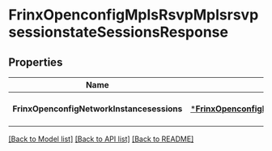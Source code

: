 # FrinxOpenconfigMplsRsvpMplsrsvpsessionstateSessionsResponse

## Properties
Name | Type | Description | Notes
------------ | ------------- | ------------- | -------------
**FrinxOpenconfigNetworkInstancesessions** | [***FrinxOpenconfigMplsRsvpMplsrsvpsessionstateSessions**](frinx.openconfig.mpls.rsvp.mplsrsvpsessionstate.Sessions.md) |  | [optional] [default to null]

[[Back to Model list]](../README.md#documentation-for-models) [[Back to API list]](../README.md#documentation-for-api-endpoints) [[Back to README]](../README.md)


